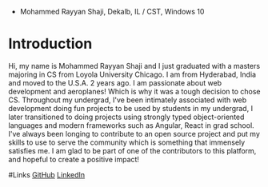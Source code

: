 * Mohammed Rayyan Shaji, Dekalb, IL / CST, Windows 10
# Introduction
Hi, my name is Mohammed Rayyan Shaji and I just graduated with a masters majoring in CS from Loyola University Chicago. I am from Hyderabad, India and moved to the U.S.A. 2 years ago. 
I am passionate about web development and aeroplanes! Which is why it was a tough decision to chose CS. Throughout my undergrad, I've been intimately associated with web development doing fun projects 
to be used by students in my undergrad, I later transitioned to doing projects using strongly typed object-oriented languages and modern frameworks such as Angular, React in grad school.
I've always been longing to contribute to an open source project and put my skills to use to serve the community which is something that immensely satisfies me. 
I am glad to be part of one of the contributors to this platform, and hopeful to create a positive impact!

#Links
[GitHub](http://www.github.com/rayyanshaji)
[LinkedIn](http://www.linkedin.com/in/rayyan-shaji)
